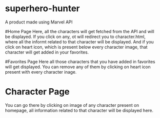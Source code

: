 # superhero-hunter
A product made using Marvel API

#Home Page
Here, all the characters will get fetched from the API and will be displayed.
If you click on any, ot will redirect you to character.html, where all the informt related to that character will be displayed.
And if you click on heart icon, which is present below every character image, that character will get added in your favorites.

#Favorites Page
Here all those characters that you have added in favorites will get displayed. You can remove any of them by clicking on heart icon present with every character inage.

# Character Page
You can go there by clicking on image of any character present on homepage, all information related to that character will be displayed here. 
